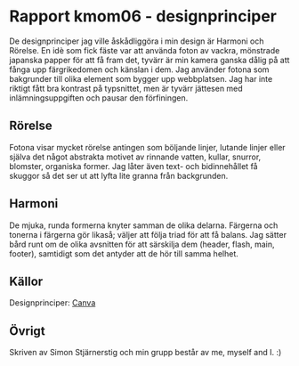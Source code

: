 ---
---
Rapport kmom06 - designprinciper
=========================

De designprinciper jag ville åskådliggöra i min design är Harmoni och Rörelse. En idè som fick fäste var att använda foton av vackra, mönstrade japanska papper för att få fram det, tyvärr är min kamera ganska dålig på att fånga upp färgrikedomen och känslan i dem. Jag använder fotona som bakgrunder till olika element som bygger upp webbplatsen. Jag har inte riktigt fått bra kontrast på typsnittet, men är tyvärr jättesen med inlämningsuppgiften och pausar den förfiningen.

Rörelse
-------
Fotona visar mycket rörelse antingen som böljande linjer, lutande linjer eller själva det något abstrakta motivet av rinnande vatten, kullar, snurror, blomster, organiska former.
Jag låter även text- och bidinnehållet få skuggor så det ser ut att lyfta lite granna från backgrunden.

Harmoni
-------
De mjuka, runda formerna knyter samman de olika delarna. Färgerna och tonerna i färgerna gör likaså; väljer att följa triad för att få balans. Jag sätter bård runt om de olika avsnitten för att särskilja dem (header, flash, main, footer), samtidigt som det antyder att de hör till samma helhet.

Källor
------
Designprinciper: <a href="https://www.canva.com/learn/design-elements-principles/">Canva</a>

Övrigt
-----------------------


Skriven av Simon Stjärnerstig och min grupp består av me, myself and I. :)
